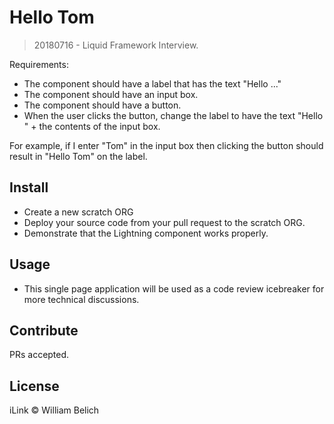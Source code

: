 # Hello Tom

> 20180716 - Liquid Framework Interview. 

Requirements:
 - The component should have a label that has the text "Hello ..."
 - The component should have an input box. 
 - The component should have a button.
 - When the user clicks the button, change the label to have the text "Hello " + the contents of the input box.
 
For example, if I enter "Tom" in the input box then clicking the button should result in "Hello Tom" on the label.

## Install


 - Create a new scratch ORG
 - Deploy your source code from your pull request to the scratch ORG.
 - Demonstrate that the Lightning component works properly.


## Usage

 - This single page application will be used as a code review icebreaker for more technical discussions. 


## Contribute

PRs accepted.

## License

iLink © William Belich
